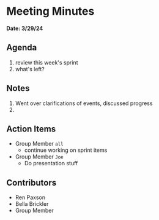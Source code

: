 # Meeting Minutes
**Date: 3/29/24**

## Agenda
1. review this week's sprint
2. what's left?

## Notes
1. Went over clarifications of events, discussed progress
2. 

## Action Items
* Group Member `all`
    * continue working on sprint items
* Group Member `Joe`
    * Do presentation stuff

## Contributors
* Ren Paxson
* Bella Brickler
* Group Member